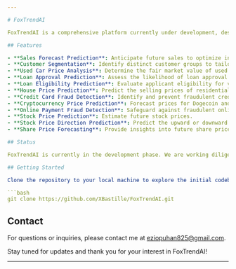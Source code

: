 ```yaml
---

# FoxTrendAI

FoxTrendAI is a comprehensive platform currently under development, designed to leverage advanced machine learning techniques to provide accurate and insightful predictions across a variety of domains. Our goal is to create a one-stop solution for businesses and individuals looking to make data-driven decisions.

## Features

- **Sales Forecast Prediction**: Anticipate future sales to optimize inventory and strategy.
- **Customer Segmentation**: Identify distinct customer groups to tailor marketing efforts.
- **Used Car Price Analysis**: Determine the fair market value of used vehicles.
- **Loan Approval Prediction**: Assess the likelihood of loan approval for applicants.
- **Loan Eligibility Prediction**: Evaluate applicant eligibility for various loan products.
- **House Price Prediction**: Predict the selling prices of residential properties.
- **Credit Card Fraud Detection**: Identify and prevent fraudulent credit card transactions.
- **Cryptocurrency Price Prediction**: Forecast prices for Dogecoin and Bitcoin.
- **Online Payment Fraud Detection**: Safeguard against fraudulent online transactions.
- **Stock Price Prediction**: Estimate future stock prices.
- **Stock Price Direction Prediction**: Predict the upward or downward movement of stock prices.
- **Share Price Forecasting**: Provide insights into future share prices.

## Status

FoxTrendAI is currently in the development phase. We are working diligently to bring these features to life and will update this repository with progress as it happens.

## Getting Started

Clone the repository to your local machine to explore the initial codebase:

```bash
git clone https://github.com/XBastille/FoxTrendAI.git
```

## Contact

For questions or inquiries, please contact me at [eziopuhan825@gmail.com](mailto:eziopuhan825@gmail.com).

Stay tuned for updates and thank you for your interest in FoxTrendAI!

---
```


